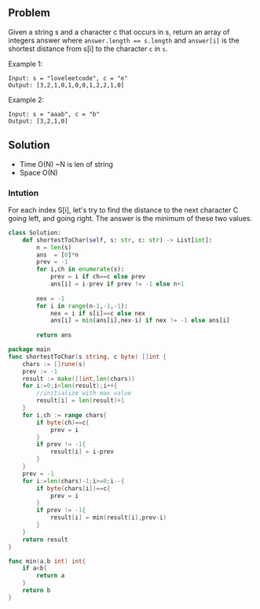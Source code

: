 Problem
-------
Given a string s and a character c that occurs in s, return an array of integers answer where `answer.length == s.length` and `answer[i]` is the shortest distance from s[i] to the character `c` in `s`.

Example 1:
```text
Input: s = "loveleetcode", c = "e"
Output: [3,2,1,0,1,0,0,1,2,2,1,0]
```
Example 2:
```text
Input: s = "aaab", c = "b"
Output: [3,2,1,0]
```

Solution
--------
- Time O(N) ~N is len of string 
- Space O(N)

### Intution
For each index S[i], let's try to find the distance to the next character C going left, and going right.
The answer is the minimum of these two values.

```python
class Solution:
    def shortestToChar(self, s: str, c: str) -> List[int]:
        n = len(s)
        ans  = [0]*n
        prev = -1
        for i,ch in enumerate(s):
            prev = i if ch==c else prev
            ans[i] = i-prev if prev != -1 else n+1
            
        nex = -1
        for i in range(n-1,-1,-1):
            nex = i if s[i]==c else nex
            ans[i] = min(ans[i],nex-i) if nex != -1 else ans[i]
        
        return ans
```

```go
package main
func shortestToChar(s string, c byte) []int {
    chars := []rune(s)
    prev := -1
    result := make([]int,len(chars))
    for i:=0;i<len(result);i++{
        //initialize with max value
        result[i] = len(result)+1
    }
    for i,ch := range chars{
        if byte(ch)==c{
            prev = i
        }
        if prev != -1{
            result[i] = i-prev
        }
    }
    prev = -1
    for i:=len(chars)-1;i>=0;i--{
        if byte(chars[i])==c{
            prev = i
        }
        if prev != -1{
            result[i] = min(result[i],prev-i)
        }
    }
    return result
}

func min(a,b int) int{
    if a<b{
        return a
    }
    return b
}
```